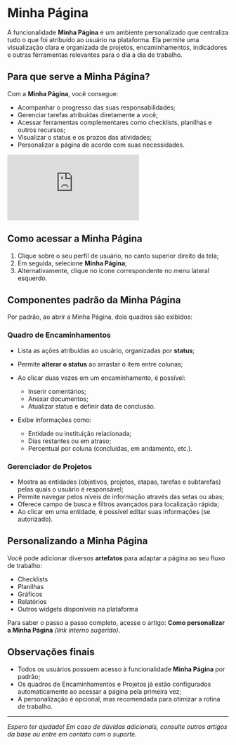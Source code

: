 # Minha Página

A funcionalidade **Minha Página** é um ambiente personalizado que centraliza tudo o que foi atribuído ao usuário na plataforma. Ela permite uma visualização clara e organizada de projetos, encaminhamentos, indicadores e outras ferramentas relevantes para o dia a dia de trabalho.

## Para que serve a Minha Página?

Com a **Minha Página**, você consegue:

* Acompanhar o progresso das suas responsabilidades;
* Gerenciar tarefas atribuídas diretamente a você;
* Acessar ferramentas complementares como checklists, planilhas e outros recursos;
* Visualizar o status e os prazos das atividades;
* Personalizar a página de acordo com suas necessidades.

<div class="video-container">
  <iframe
    src="https://player.vimeo.com/video/1132072308"
    title="Tutoria Vimeo"
    frameborder="0"
    allow="autoplay; fullscreen; picture-in-picture"
    allowfullscreen>
  </iframe>
</div>


## Como acessar a Minha Página

1. Clique sobre o seu perfil de usuário, no canto superior direito da tela;
2. Em seguida, selecione **Minha Página**;
3. Alternativamente, clique no ícone correspondente no menu lateral esquerdo.



## Componentes padrão da Minha Página

Por padrão, ao abrir a Minha Página, dois quadros são exibidos:

### Quadro de Encaminhamentos

* Lista as ações atribuídas ao usuário, organizadas por **status**;
* Permite **alterar o status** ao arrastar o item entre colunas;
* Ao clicar duas vezes em um encaminhamento, é possível:

  * Inserir comentários;
  * Anexar documentos;
  * Atualizar status e definir data de conclusão.
* Exibe informações como:

  * Entidade ou instituição relacionada;
  * Dias restantes ou em atraso;
  * Percentual por coluna (concluídas, em andamento, etc.).

### Gerenciador de Projetos

* Mostra as entidades (objetivos, projetos, etapas, tarefas e subtarefas) pelas quais o usuário é responsável;
* Permite navegar pelos níveis de informação através das setas ou abas;
* Oferece campo de busca e filtros avançados para localização rápida;
* Ao clicar em uma entidade, é possível editar suas informações (se autorizado).

## Personalizando a Minha Página

Você pode adicionar diversos **artefatos** para adaptar a página ao seu fluxo de trabalho:

* Checklists
* Planilhas
* Gráficos
* Relatórios
* Outros widgets disponíveis na plataforma

Para saber o passo a passo completo, acesse o artigo: **Como personalizar a Minha Página** *(link interno sugerido)*.


## Observações finais

* Todos os usuários possuem acesso à funcionalidade **Minha Página** por padrão;
* Os quadros de Encaminhamentos e Projetos já estão configurados automaticamente ao acessar a página pela primeira vez;
* A personalização é opcional, mas recomendada para otimizar a rotina de trabalho.

---

*Espero ter ajudado! Em caso de dúvidas adicionais, consulte outros artigos da base ou entre em contato com o suporte.*
